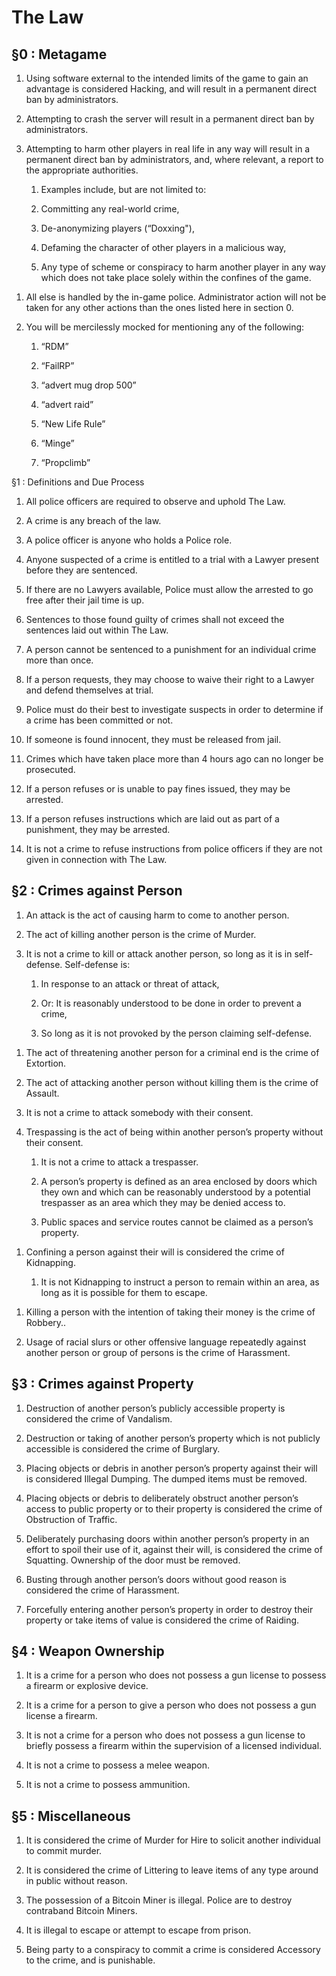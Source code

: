 # The Law

## §0 : Metagame

1.  Using software external to the intended limits of the game to gain
    an advantage is considered Hacking, and will result in a permanent
    direct ban by administrators.

2.  Attempting to crash the server will result in a permanent direct ban
    by administrators.

3.  Attempting to harm other players in real life in any way will result
    in a permanent direct ban by administrators, and, where relevant, a
    report to the appropriate authorities.

    1.  Examples include, but are not limited to:

    2.  Committing any real-world crime,

    3.  De-anonymizing players (“Doxxing"),

    4.  Defaming the character of other players in a malicious way,

    5.  Any type of scheme or conspiracy to harm another player in any
        way which does not take place solely within the confines of the
        game.

<!-- -->

1.  All else is handled by the in-game police. Administrator action will
    not be taken for any other actions than the ones listed here in
    section 0.

2.  You will be mercilessly mocked for mentioning any of the following:

    1.  “RDM”

    2.  “FailRP”

    3.  “advert mug drop 500”

    4.  “advert raid”

    5.  “New Life Rule”

    6.  “Minge”

    7.  “Propclimb”

§1 : Definitions and Due Process

1.  All police officers are required to observe and uphold The Law.

2.  A crime is any breach of the law.

3.  A police officer is anyone who holds a Police role.

4.  Anyone suspected of a crime is entitled to a trial with a Lawyer
    present before they are sentenced.

5.  If there are no Lawyers available, Police must allow the arrested to
    go free after their jail time is up.

6.  Sentences to those found guilty of crimes shall not exceed the
    sentences laid out within The Law.

7.  A person cannot be sentenced to a punishment for an individual crime
    more than once.

8.  If a person requests, they may choose to waive their right to a
    Lawyer and defend themselves at trial.

9.  Police must do their best to investigate suspects in order to
    determine if a crime has been committed or not.

10. If someone is found innocent, they must be released from jail.

11. Crimes which have taken place more than 4 hours ago can no longer be
    prosecuted.

12. If a person refuses or is unable to pay fines issued, they may be
    arrested.

13. If a person refuses instructions which are laid out as part of a
    punishment, they may be arrested.

14. It is not a crime to refuse instructions from police officers if
    they are not given in connection with The Law.

## §2 : Crimes against Person

1.  An attack is the act of causing harm to come to another person.

2.  The act of killing another person is the crime of Murder.

3.  It is not a crime to kill or attack another person, so long as it is
    in self-defense. Self-defense is:

    1.  In response to an attack or threat of attack,

    2.  Or: It is reasonably understood to be done in order to prevent a
        crime,

    3.  So long as it is not provoked by the person claiming
        self-defense.

<!-- -->

1.  The act of threatening another person for a criminal end is the
    crime of Extortion.

2.  The act of attacking another person without killing them is the
    crime of Assault.

3.  It is not a crime to attack somebody with their consent.

4.  Trespassing is the act of being within another person’s property
    without their consent.

    1.  It is not a crime to attack a trespasser.

    2.  A person’s property is defined as an area enclosed by doors
        which they own and which can be reasonably understood by a
        potential trespasser as an area which they may be denied access
        to.

    3.  Public spaces and service routes cannot be claimed as a person’s
        property.

<!-- -->

1.  Confining a person against their will is considered the crime of
    Kidnapping.

    1.  It is not Kidnapping to instruct a person to remain within an
        area, as long as it is possible for them to escape.

<!-- -->

1.  Killing a person with the intention of taking their money is the
    crime of Robbery..

2.  Usage of racial slurs or other offensive language repeatedly against
    another person or group of persons is the crime of Harassment.

## §3 : Crimes against Property

1.  Destruction of another person’s publicly accessible property is
    considered the crime of Vandalism.

2.  Destruction or taking of another person’s property which is not
    publicly accessible is considered the crime of Burglary.

3.  Placing objects or debris in another person’s property against their
    will is considered Illegal Dumping. The dumped items must be
    removed.

4.  Placing objects or debris to deliberately obstruct another person’s
    access to public property or to their property is considered the
    crime of Obstruction of Traffic.

5.  Deliberately purchasing doors within another person’s property in an
    effort to spoil their use of it, against their will, is considered
    the crime of Squatting. Ownership of the door must be removed.

6.  Busting through another person’s doors without good reason is
    considered the crime of Harassment.

7.  Forcefully entering another person’s property in order to destroy
    their property or take items of value is considered the crime of
    Raiding.

## §4 : Weapon Ownership

1.  It is a crime for a person who does not possess a gun license to
    possess a firearm or explosive device.

2.  It is a crime for a person to give a person who does not possess a
    gun license a firearm.

3.  It is not a crime for a person who does not possess a gun license to
    briefly possess a firearm within the supervision of a licensed
    individual.

4.  It is not a crime to possess a melee weapon.

5.  It is not a crime to possess ammunition.

## §5 : Miscellaneous

1.  It is considered the crime of Murder for Hire to solicit another
    individual to commit murder.

2.  It is considered the crime of Littering to leave items of any type
    around in public without reason.

3.  The possession of a Bitcoin Miner is illegal. Police are to destroy
    contraband Bitcoin Miners.

4.  It is illegal to escape or attempt to escape from prison.

5.  Being party to a conspiracy to commit a crime is considered
    Accessory to the crime, and is punishable.
